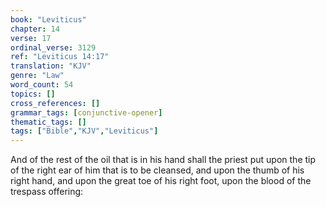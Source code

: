 ```yaml
---
book: "Leviticus"
chapter: 14
verse: 17
ordinal_verse: 3129
ref: "Leviticus 14:17"
translation: "KJV"
genre: "Law"
word_count: 54
topics: []
cross_references: []
grammar_tags: [conjunctive-opener]
thematic_tags: []
tags: ["Bible","KJV","Leviticus"]
---
```

And of the rest of the oil that is in his hand shall the priest put upon the tip of the right ear of him that is to be cleansed, and upon the thumb of his right hand, and upon the great toe of his right foot, upon the blood of the trespass offering:
